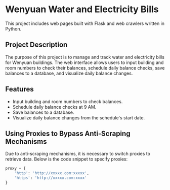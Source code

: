 # Wenyuan Water and Electricity Bills

This project includes web pages built with Flask and web crawlers written in Python.

## Project Description

The purpose of this project is to manage and track water and electricity bills for Wenyuan buildings. The web interface allows users to input building and room numbers to check their balances, schedule daily balance checks, save balances to a database, and visualize daily balance changes.

## Features

- Input building and room numbers to check balances.
- Schedule daily balance checks at 9 AM.
- Save balances to a database.
- Visualize daily balance changes from the schedule's start date.

## Using Proxies to Bypass Anti-Scraping Mechanisms

Due to anti-scraping mechanisms, it is necessary to switch proxies to retrieve data. Below is the code snippet to specify proxies:

```python
proxy = {
    'http': 'http://xxxxx.com:xxxxx',
    'https': 'http://xxxxx.com:xxxx'
}
